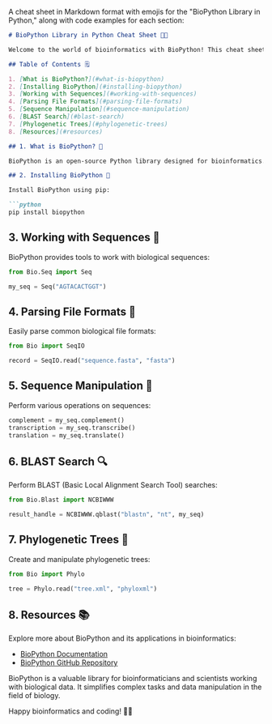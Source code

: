 A cheat sheet in Markdown format with emojis for the "BioPython Library in Python," along with code examples for each section:

```markdown
# BioPython Library in Python Cheat Sheet 🧬🐍

Welcome to the world of bioinformatics with BioPython! This cheat sheet will guide you through the essential features of the BioPython library and provide code examples for better understanding. Don't forget to follow the author, [Fardeen Ahmad Khan](https://github.com/I-Fardeen), for more Python insights and scientific explorations! 🙌

## Table of Contents 🗒️

1. [What is BioPython?](#what-is-biopython)
2. [Installing BioPython](#installing-biopython)
3. [Working with Sequences](#working-with-sequences)
4. [Parsing File Formats](#parsing-file-formats)
5. [Sequence Manipulation](#sequence-manipulation)
6. [BLAST Search](#blast-search)
7. [Phylogenetic Trees](#phylogenetic-trees)
8. [Resources](#resources)

## 1. What is BioPython? 🧬

BioPython is an open-source Python library designed for bioinformatics. It offers tools and modules for working with biological data, including sequences, file formats, and computational biology algorithms.

## 2. Installing BioPython 🚀

Install BioPython using pip:

```python
pip install biopython
```

## 3. Working with Sequences 🧾

BioPython provides tools to work with biological sequences:

```python
from Bio.Seq import Seq

my_seq = Seq("AGTACACTGGT")
```

## 4. Parsing File Formats 📂

Easily parse common biological file formats:

```python
from Bio import SeqIO

record = SeqIO.read("sequence.fasta", "fasta")
```

## 5. Sequence Manipulation 🔬

Perform various operations on sequences:

```python
complement = my_seq.complement()
transcription = my_seq.transcribe()
translation = my_seq.translate()
```

## 6. BLAST Search 🔍

Perform BLAST (Basic Local Alignment Search Tool) searches:

```python
from Bio.Blast import NCBIWWW

result_handle = NCBIWWW.qblast("blastn", "nt", my_seq)
```

## 7. Phylogenetic Trees 🌳

Create and manipulate phylogenetic trees:

```python
from Bio import Phylo

tree = Phylo.read("tree.xml", "phyloxml")
```

## 8. Resources 📚

Explore more about BioPython and its applications in bioinformatics:

- [BioPython Documentation](https://biopython.org/wiki/Documentation)
- [BioPython GitHub Repository](https://github.com/biopython/biopython)

BioPython is a valuable library for bioinformaticians and scientists working with biological data. It simplifies complex tasks and data manipulation in the field of biology.

Happy bioinformatics and coding! 🧬🐍
